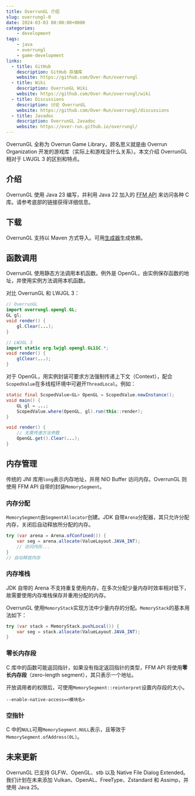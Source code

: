 ```yaml
---
title: OverrunGL 介绍
slug: overrungl-0
date: 2024-03-03 00:00:00+0000
categories:
    - development
tags:
    - java
    - overrungl
    - game-development
links:
  - title: GitHub
    description: GitHub 存储库
    website: https://github.com/Over-Run/overrungl
  - title: Wiki
    description: OverrunGL Wiki
    website: https://github.com/Over-Run/overrungl/wiki
  - title: Discussions
    description: 讨论 OverrunGL
    website: https://github.com/Over-Run/overrungl/discussions
  - title: Javadoc
    description: OverrunGL Javadoc
    website: https://over-run.github.io/overrungl/
---
```


OverrunGL 全称为 Overrun Game Library，顾名思义就是由 Overrun Organization 开发的游戏库（实际上和游戏没什么关系）。本文介绍 OverrunGL 相对于 LWJGL 3 的区别和特点。

## 介绍

OverrunGL 使用 Java 23 编写，并利用 Java 22 加入的 [FFM API](https://openjdk.org/jeps/454) 来访问各种 C 库。请参考底部的链接获得详细信息。

## 下载

OverrunGL 支持以 Maven 方式导入。可用[生成器](https://over-run.github.io/overrungl-gen/)生成依赖。

## 函数调用

OverrunGL 使用静态方法调用本机函数。例外是 OpenGL，由实例保存函数的地址，并使用实例方法调用本机函数。

对比 OverrunGL 和 LWJGL 3：

```java
// OverrunGL
import overrungl.opengl.GL;
GL gl;
void render() {
    gl.Clear(...);
}

// LWJGL 3
import static org.lwjgl.opengl.GL11C.*;
void render() {
    glClear(...);
}
```

对于 OpenGL，用实例封装可要求方法强制传递上下文（Context），配合`ScopedValue`在多线程环境中可避开`ThreadLocal`。例如：

```java
static final ScopedValue<GL> OpenGL = ScopedValue.newInstance();
void main() {
    GL gl = ...;
    ScopedValue.where(OpenGL, gl).run(this::render);
}

void render() {
    // 无需传递方法参数
    OpenGL.get().Clear(...);
}
```

## 内存管理

传统的 JNI 库用`long`表示内存地址，并用 NIO Buffer 访问内存。OverrunGL 则使用 FFM API 自带的封装`MemorySegment`。

### 内存分配

`MemorySegment`由`SegmentAllocator`创建。JDK 自带`Arena`分配器，其只允许分配内存，关闭后自动释放所分配的内存。

```java
try (var arena = Arena.ofConfined()) {
    var seg = arena.allocate(ValueLayout.JAVA_INT);
    // 访问内存...
}
// 自动释放内存
```

### 内存堆栈

JDK 自带的 Arena 不支持重复使用内存，在多次分配少量内存时效率相对低下，故需要使用内存堆栈保存并重用分配的内存。

OverrunGL 使用`MemoryStack`实现方法中少量内存的分配。`MemoryStack`的基本用法如下：

```java
try (var stack = MemoryStack.pushLocal()) {
    var seg = stack.allocate(ValueLayout.JAVA_INT);
}
```

### 零长内存段

C 库中的函数可能返回指针，如果没有指定返回指针的类型，FFM API 将使用**零长内存段**（zero-length segment），其只表示一个地址。

开放调用者的权限后，可使用`MemorySegment::reinterpret`设置内存段的大小。

```text
--enable-native-access=<模块名>
```

### 空指针

C 中的`NULL`可用`MemorySegment.NULL`表示，且等效于`MemorySegment.ofAddress(0L)`。

## 未来更新

OverrunGL 已支持 GLFW、OpenGL、stb 以及 Native File Dialog Extended。
我们计划在未来添加 Vulkan、OpenAL、FreeType、Zstandard 和 Assimp，并使用 Java 25。
